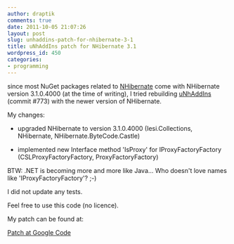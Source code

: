 ```yaml
---
author: draptik
comments: true
date: 2011-10-05 21:07:26
layout: post
slug: unhaddins-patch-for-nhibernate-3-1
title: uNhAddIns patch for NHibernate 3.1
wordpress_id: 450
categories:
- programming
---
```


since most NuGet packages related to [NHibernate](http://nhforge.org/Default.aspx) come with NHibernate version 3.1.0.4000 (at the time of writing), I tried rebuilding [uNhAddIns](http://code.google.com/p/unhaddins/) (commit #773) with the newer version of NHibernate.

My changes:



	
  * upgraded NHibernate to version 3.1.0.4000 (Iesi.Collections, NHibernate, NHibernate.ByteCode.Castle)

	
  * implemented new Interface method 'IsProxy' for IProxyFactoryFactory (CSLProxyFactoryFactory, ProxyFactoryFactory)


BTW: .NET is becoming more and more like Java... Who doesn't love names like 'IProxyFactoryFactory'? ;-)

I did not update any tests.

Feel free to use this code (no licence).

My patch can be found at:

[Patch at Google Code](http://unhaddins.googlecode.com/issues/attachment?aid=260000000&name=unhaddins_cloned_774.patch.zip&token=ef134e75687db99ec50f572023909835)
